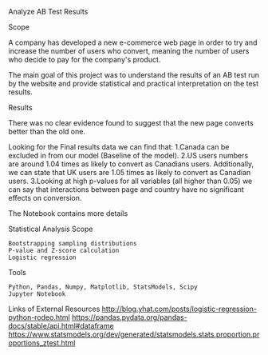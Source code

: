 Analyze AB Test Results

Scope

A company has developed a new e-commerce web page in order to try and increase the number of users who convert, meaning the number of users who decide to pay for the company's product.

The main goal of this project was to understand the results of an AB test run by the website and provide statistical and practical interpretation on the test results.

Results

There was no clear evidence found to suggest that the new page converts better than the old one.

Looking for the Final results data we can find that: 1.Canada can be excluded in from our model (Baseline of the model). 2.US users numbers are around 1.04 times as likely to convert as Canadians users. Additionally, we can state that UK users are 1.05 times as likely to convert as Canadian users. 3.Looking at high p-values for all variables (all higher than 0.05) we can say that interactions between page and country have no significant effects on conversion.

The Notebook contains more details

Statistical Analysis Scope

    Bootstrapping sampling distributions
    P-value and Z-score calculation
    Logistic regression


Tools

    Python, Pandas, Numpy, Matplotlib, StatsModels, Scipy
    Jupyter Notebook

Links of External Resources
http://blog.yhat.com/posts/logistic-regression-python-rodeo.html https://pandas.pydata.org/pandas-docs/stable/api.html#dataframe https://www.statsmodels.org/dev/generated/statsmodels.stats.proportion.proportions_ztest.html
